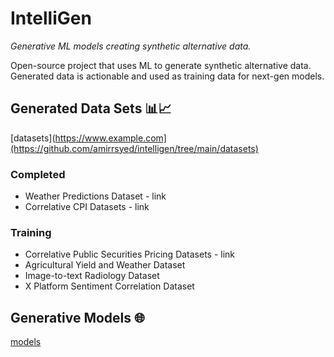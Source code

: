 # IntelliGen
*Generative ML models creating synthetic alternative data.*

Open-source project that uses ML to generate synthetic alternative data.  Generated data is actionable and used as training data for next-gen models.  

## Generated Data Sets 📊📈
[datasets](https://www.example.com](https://github.com/amirrsyed/intelligen/tree/main/datasets)
### Completed
- Weather Predictions Dataset - link
- Correlative CPI Datasets - link
### Training
- Correlative Public Securities Pricing Datasets - link
- Agricultural Yield and Weather Dataset
- Image-to-text Radiology Dataset
- X Platform Sentiment Correlation Dataset

## Generative Models 🌐
[models](https://github.com/amirrsyed/intelligen/tree/main/models)
